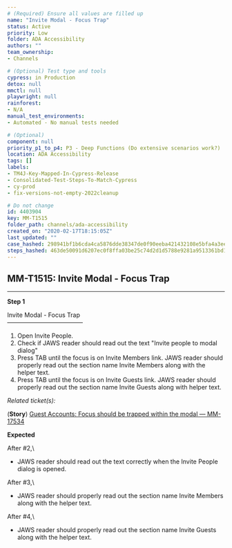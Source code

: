```yaml
---
# (Required) Ensure all values are filled up
name: "Invite Modal - Focus Trap"
status: Active
priority: Low
folder: ADA Accessibility
authors: ""
team_ownership: 
- Channels

# (Optional) Test type and tools
cypress: in Production
detox: null
mmctl: null
playwright: null
rainforest: 
- N/A
manual_test_environments: 
- Automated - No manual tests needed

# (Optional)
component: null
priority_p1_to_p4: P3 - Deep Functions (Do extensive scenarios work?)
location: ADA Accessibility
tags: []
labels: 
- TM4J-Key-Mapped-In-Cypress-Release
- Consolidated-Test-Steps-To-Match-Cypress
- cy-prod
- fix-versions-not-empty-2022cleanup

# Do not change
id: 4403904
key: MM-T1515
folder_path: channels/ada-accessibility
created_on: "2020-02-17T18:15:05Z"
last_updated: ""
case_hashed: 298941bf1b6cda4ca5876dde38347de0f90eeba421432108e5bfa4a3eea689ae45465846b31a0efeac93adba04ff9d1a
steps_hashed: 463de50091d6207ec0f8ffa03be25c74d2d1d5788e9281a9513361bd123bfe02eb62519895d8f7b1767e1c14a3dbee0a
---
```


## MM-T1515: Invite Modal - Focus Trap

---

**Step 1**

Invite Modal - Focus Trap\
–––––––––––––––––––––––––

1. Open Invite People.
2. Check if JAWS reader should read out the text "Invite people to modal dialog"
3. Press TAB until the focus is on Invite Members link. JAWS reader should properly read out the section name Invite Members along with the helper text.
4. Press TAB until the focus is on Invite Guests link. JAWS reader should properly read out the section name Invite Guests along with helper text.

_Related ticket(s):_

(**Story**) [Guest Accounts: Focus should be trapped within the modal — MM-17534](https://mattermost.atlassian.net/browse/MM-17534)

**Expected**

After #2,\\

- JAWS reader should read out the text correctly when the Invite People dialog is opened.

After #3,\\

- JAWS reader should properly read out the section name Invite Members along with the helper text.

After #4,\\

- JAWS reader should properly read out the section name Invite Guests along with the helper text.
